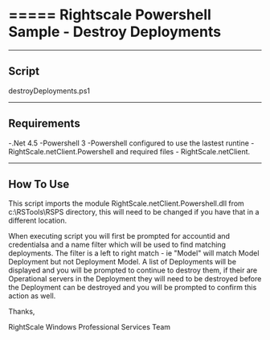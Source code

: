 =====
Rightscale Powershell Sample - Destroy Deployments
=====

----
Script
----
destroyDeployments.ps1

----
Requirements
----
-.Net 4.5
-Powershell 3
-Powershell configured to use the lastest runtine
-RightScale.netClient.Powershell and required files - RightScale.netClient.

-----
 How To Use
-----
This script imports the module RightScale.netClient.Powershell.dll from c:\RSTools\RSPS directory,  this will need to be changed if you have that in a different location.

When executing script you will first be prompted for accountid and credentialsa and a name filter which will be used to find matching deployments.  The filter is a left to right match - ie "Model" will match Model Deployment but not Deployment Model.  A list of Deployments will be displayed and you will be prompted to continue to destroy them,  if their are Operational servers in the Deployment they will need to be destroyed before the Deployment can be destroyed and you will be prompted to confirm this action as well.


 Thanks,
 
RightScale Windows Professional Services Team